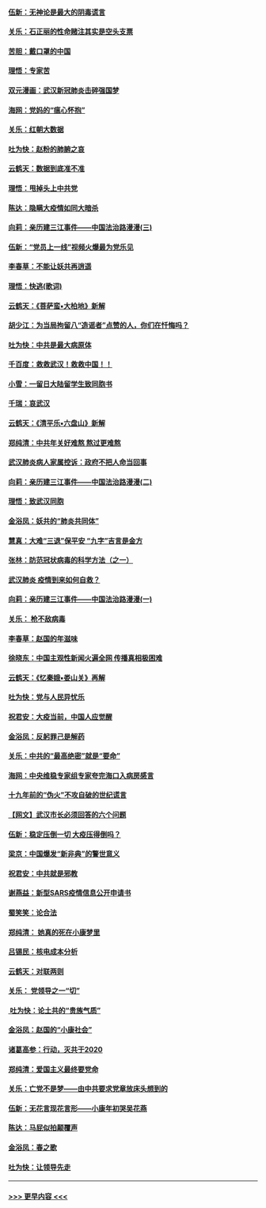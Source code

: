 #### [伍新：无神论是最大的阴毒谎言](../pages/nsc993/n11846129.md?t=02070202) 
#### [关乐：石正丽的性命赌注其实是空头支票](../pages/nsc993/n11846109.md?t=02070202) 
#### [苦胆：戴口罩的中国](../pages/nsc993/n11845576.md?t=02070202) 
#### [理悟：专家苦](../pages/nsc993/n11845564.md?t=02070202) 
#### [双元漫画：武汉新冠肺炎击碎强国梦](../pages/nsc993/n11843320.md?t=02070202) 
#### [海网：党妈的“瘟心怀抱”](../pages/nsc993/n11840740.md?t=02070202) 
#### [关乐：红朝大数据](../pages/nsc993/n11840675.md?t=02070202) 
#### [吐为快：赵粉的肺腑之哀](../pages/nsc993/n11840618.md?t=02070202) 
#### [云鹤天：数据到底准不准](../pages/nsc993/n11840325.md?t=02070202) 
#### [理悟：甩掉头上中共党](../pages/nsc993/n11838826.md?t=02070202) 
#### [陈达：隐瞒大疫情如同大暗杀](../pages/nsc993/n11838771.md?t=02070202) 
#### [向莉：亲历建三江事件——中国法治路漫漫(三)](../pages/nsc993/n11831825.md?t=02070202) 
#### [伍新：“党员上一线”视频火爆最为党乐见](../pages/nsc993/n11838200.md?t=02070202) 
#### [李春草：不能让妖共再逍遥](../pages/nsc993/n11838102.md?t=02070202) 
#### [理悟：快逃(歌词)](../pages/nsc993/n11838083.md?t=02070202) 
#### [云鹤天：《菩萨蛮▪大柏地》新解](../pages/nsc993/n11838059.md?t=02070202) 
#### [胡少江：为当局拘留八“造谣者”点赞的人，你们在忏悔吗？](../pages/nsc993/n11836801.md?t=02070202) 
#### [吐为快：中共是最大病原体](../pages/nsc993/n11836748.md?t=02070202) 
#### [千百度：救救武汉！救救中国！！](../pages/nsc993/n11836145.md?t=02070202) 
#### [小雪：一留日大陆留学生致同胞书](../pages/nsc993/n11834624.md?t=02070202) 
#### [千瑞：哀武汉](../pages/nsc993/n11833647.md?t=02070202) 
#### [云鹤天：《清平乐▪六盘山》新解](../pages/nsc993/n11833611.md?t=02070202) 
#### [郑纯清：中共年关好难熬 熬过更难熬](../pages/nsc993/n11833489.md?t=02070202) 
#### [武汉肺炎病人家属控诉：政府不把人命当回事](../pages/nsc993/n11833205.md?t=02070202) 
#### [向莉：亲历建三江事件——中国法治路漫漫(二)](../pages/nsc993/n11829102.md?t=02070202) 
#### [理悟：致武汉同胞](../pages/nsc993/n11831522.md?t=02070202) 
#### [金浴凤：妖共的“肺炎共同体”](../pages/nsc993/n11829448.md?t=02070202) 
#### [慧真：大难“三退”保平安 “九字”吉言是金方](../pages/nsc993/n11829501.md?t=02070202) 
#### [张林：防范冠状病毒的科学方法（之一）](../pages/nsc993/n11828618.md?t=02070202) 
#### [武汉肺炎 疫情到来如何自救？](../pages/nsc993/n11827632.md?t=02070202) 
#### [向莉：亲历建三江事件——中国法治路漫漫(一)](../pages/nsc993/n11827190.md?t=02070202) 
#### [关乐： 枪不敌病毒](../pages/nsc993/n11826746.md?t=02070202) 
#### [李春草：赵国的年滋味](../pages/nsc993/n11826321.md?t=02070202) 
#### [徐晓东：中国主观性新闻火遍全网 传播真相极困难](../pages/nsc993/n11826508.md?t=02070202) 
#### [云鹤天：《忆秦娥▪娄山关》再解](../pages/nsc993/n11824682.md?t=02070202) 
#### [吐为快：党与人民异忧乐](../pages/nsc993/n11824660.md?t=02070202) 
#### [祝君安：大疫当前，中国人应觉醒](../pages/nsc993/n11821946.md?t=02070202) 
#### [金浴凤：反躬罪己是解药](../pages/nsc993/n11820280.md?t=02070202) 
#### [关乐：中共的“最高绝密”就是“要命”](../pages/nsc993/n11816946.md?t=02070202) 
#### [海网：中央维稳专家组专家夸完海口入病房感言](../pages/nsc993/n11815138.md?t=02070202) 
#### [十九年前的“伪火”不攻自破的世纪谎言](../pages/nsc993/n11813238.md?t=02070202) 
#### [【网文】武汉市长必须回答的六个问题](../pages/nsc993/n11813848.md?t=02070202) 
#### [伍新：稳定压倒一切 大疫压得倒吗？](../pages/nsc993/n11812634.md?t=02070202) 
#### [梁京：中国爆发“新非典”的警世意义](../pages/nsc993/n11812554.md?t=02070202) 
#### [祝君安：中共就是邪教](../pages/nsc993/n11812431.md?t=02070202) 
#### [谢燕益：新型SARS疫情信息公开申请书](../pages/nsc993/n11808840.md?t=02070202) 
#### [蜀笑笑：论合法](../pages/nsc993/n11808064.md?t=02070202) 
#### [郑纯清： 她真的死在小康梦里](../pages/nsc993/n11806623.md?t=02070202) 
#### [吕锡民：核电成本分析](../pages/nsc993/n11806284.md?t=02070202) 
#### [云鹤天：对联两则](../pages/nsc993/n11805957.md?t=02070202) 
#### [关乐： 党领导之一“切”](../pages/nsc993/n11804505.md?t=02070202) 
#### [ 吐为快：论土共的“贵族气质”](../pages/nsc993/n11804490.md?t=02070202) 
#### [金浴凤：赵国的“小康社会”](../pages/nsc993/n11804452.md?t=02070202) 
#### [诸葛高参：行动，灭共于2020](../pages/nsc993/n11804120.md?t=02070202) 
#### [郑纯清：爱国主义最终要党命](../pages/nsc993/n11802197.md?t=02070202) 
#### [关乐：亡党不是梦——由中共要求党章放床头想到的](../pages/nsc993/n11802156.md?t=02070202) 
#### [伍新：无花言现花言形——小康年初哭吴花燕](../pages/nsc993/n11800044.md?t=02070202) 
#### [陈达：马屁似拍颠覆声](../pages/nsc993/n11800010.md?t=02070202) 
#### [金浴凤：春之歌](../pages/nsc993/n11797687.md?t=02070202) 
#### [吐为快：让领导先走](../pages/nsc993/n11797512.md?t=02070202) 

----
#### [ >>> 更早内容 <<< ](../indexes/nsc993-earlier.md)

